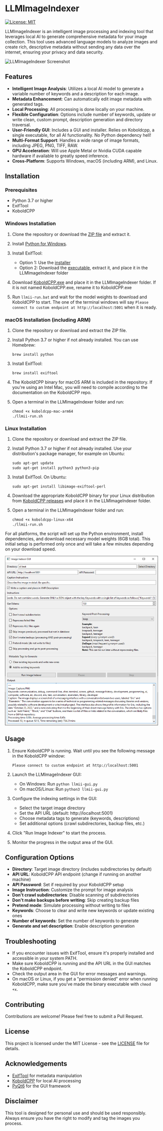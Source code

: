 # LLMImageIndexer

[![License: MIT](https://img.shields.io/badge/License-MIT-yellow.svg)](https://opensource.org/licenses/MIT)

LLMImageIndexer is an intelligent image processing and indexing tool that leverages local AI to generate comprehensive metadata for your image collection. This tool uses advanced language models to analyze images and create rich, descriptive metadata without sending any data over the internet, ensuring your privacy and data security.

![LLMImageIndexer Screenshot](screenshot_llmii.png)

## Features

- **Intelligent Image Analysis**: Utilizes a local AI model to generate a variable number of keywords and a description for each image.
- **Metadata Enhancement**: Can automatically edit image metadata with generated tags.
- **Local Processing**: All processing is done locally on your machine.
- **Flexible Configuration**: Options include number of keywords, update or write clean, custom prompt, description generation and directory traversal.
- **User-Friendly GUI**: Includes a GUI and installer. Relies on Koboldcpp, a single executable, for all AI functionality. No Python dependency hell!  
- **Multi-Format Support**: Handles a wide range of image formats, including JPEG, PNG, TIFF, RAW.
- **GPU Acceleration**: Will use Apple Metal or Nvidia CUDA capable hardware if available to greatly speed inference.
- **Cross-Platform**: Supports Windows, macOS (including ARM), and Linux.

## Installation

### Prerequisites

- Python 3.7 or higher
- ExifTool
- KoboldCPP

### Windows Installation

1. Clone the repository or download the [ZIP file](https://github.com/jabberjabberjabber/LLavaImageTagger/archive/refs/heads/main.zip) and extract it.

2. Install [Python for Windows](https://www.python.org/downloads/windows/).

3. Install ExifTool:
   - Option 1: Use the [installer](https://oliverbetz.de/cms/files/Artikel/ExifTool-for-Windows/ExifTool_install_12.89_64.exe)
   - Option 2: Download the [executable](https://exiftool.org/install.html#Windows), extract it, and place it in the LLMImageIndexer folder

4. Download [KoboldCPP.exe](https://github.com/LostRuins/koboldcpp/releases) and place it in the LLMImageIndexer folder. If it is not named KoboldCPP.exe, rename it to KoboldCPP.exe 

5. Run `llmii-run.bat` and wait for the model weights to download and KoboldCPP to start. The one of the terminal windows will say ```Please connect to custom endpoint at http://localhost:5001``` when it is ready.

### macOS Installation (including ARM)

1. Clone the repository or download and extract the ZIP file.

2. Install Python 3.7 or higher if not already installed. You can use Homebrew:
   ```
   brew install python
   ```

3. Install ExifTool:
   ```
   brew install exiftool
   ```

4. The KoboldCPP binary for macOS ARM is included in the repository. If you're using an Intel Mac, you will need to compile according to the documentation on the KoboldCPP repo.

5. Open a terminal in the LLMImageIndexer folder and run:
   ```
   chmod +x koboldcpp-mac-arm64
   ./llmii-run.sh
   ```

### Linux Installation

1. Clone the repository or download and extract the ZIP file.

2. Install Python 3.7 or higher if not already installed. Use your distribution's package manager, for example on Ubuntu:
   ```
   sudo apt-get update
   sudo apt-get install python3 python3-pip
   ```

3. Install ExifTool. On Ubuntu:
   ```
   sudo apt-get install libimage-exiftool-perl
   ```

4. Download the appropriate KoboldCPP binary for your Linux distribution from [KoboldCPP releases](https://github.com/LostRuins/koboldcpp/releases) and place it in the LLMImageIndexer folder.

5. Open a terminal in the LLMImageIndexer folder and run:
   ```
   chmod +x koboldcpp-linux-x64
   ./llmii-run.sh
   ```

For all platforms, the script will set up the Python environment, install dependencies, and download necessary model weights (6GB total). This initial setup is performed only once and will take a few minutes depending on your download speed.

![LLMImageIndexer Screenshot](caption.png)

## Usage

1. Ensure KoboldCPP is running. Wait until you see the following message in the KoboldCPP window:
   ```
   Please connect to custom endpoint at http://localhost:5001
   ```

2. Launch the LLMImageIndexer GUI:
   - On Windows: Run `python llmii-gui.py`
   - On macOS/Linux: Run `python3 llmii-gui.py`

3. Configure the indexing settings in the GUI:
   - Select the target image directory
   - Set the API URL (default: http://localhost:5001)
   - Choose metadata tags to generate (keywords, descriptions)
   - Set additional options (crawl subdirectories, backup files, etc.)

4. Click "Run Image Indexer" to start the process.

5. Monitor the progress in the output area of the GUI.

## Configuration Options

- **Directory**: Target image directory (includes subdirectories by default)
- **API URL**: KoboldCPP API endpoint (change if running on another machine)
- **API Password**: Set if required by your KoboldCPP setup
- **Image Instruction**: Customize the prompt for image analysis
- **Don't crawl subdirectories**: Disable scanning of subdirectories
- **Don't make backups before writing**: Skip creating backup files
- **Pretend mode**: Simulate processing without writing to files
- **Keywords**: Choose to clear and write new keywords or update existing ones
- **Number of keywords**: Set the number of keywords to generate
- **Generate and set description**: Enable description generation


## Troubleshooting

- If you encounter issues with ExifTool, ensure it's properly installed and accessible in your system PATH.
- Make sure KoboldCPP is running and the API URL in the GUI matches the KoboldCPP endpoint.
- Check the output area in the GUI for error messages and warnings.
- On macOS or Linux, if you get a "permission denied" error when running KoboldCPP, make sure you've made the binary executable with `chmod +x`.

## Contributing

Contributions are welcome! Please feel free to submit a Pull Request.

## License

This project is licensed under the MIT License - see the [LICENSE](LICENSE) file for details.

## Acknowledgements

- [ExifTool](https://exiftool.org/) for metadata manipulation
- [KoboldCPP](https://github.com/LostRuins/koboldcpp) for local AI processing
- [PyQt6](https://www.riverbankcomputing.com/software/pyqt/) for the GUI framework

## Disclaimer

This tool is designed for personal use and should be used responsibly. Always ensure you have the right to modify and tag the images you process.
